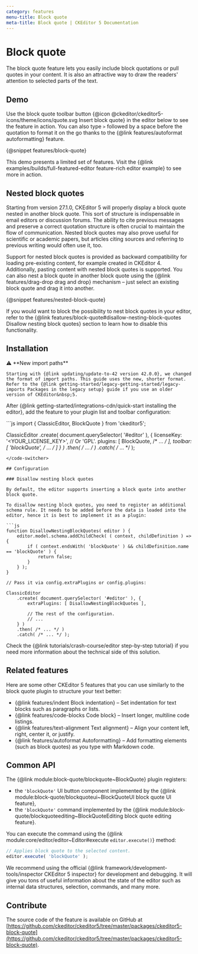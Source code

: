 ```yaml
---
category: features
menu-title: Block quote
meta-title: Block quote | CKEditor 5 Documentation
---
```


# Block quote

The block quote feature lets you easily include block quotations or pull quotes in your content. It is also an attractive way to draw the readers' attention to selected parts of the text.

## Demo

Use the block quote toolbar button {@icon @ckeditor/ckeditor5-icons/theme/icons/quote.svg Insert block quote} in the editor below to see the feature in action. You can also type `>` followed by a space before the quotation to format it on the go thanks to the {@link features/autoformat autoformatting} feature.

{@snippet features/block-quote}

<info-box info>
	This demo presents a limited set of features. Visit the {@link examples/builds/full-featured-editor feature-rich editor example} to see more in action.
</info-box>

## Nested block quotes

Starting from version 27.1.0, CKEditor&nbsp;5 will properly display a block quote nested in another block quote. This sort of structure is indispensable in email editors or discussion forums. The ability to cite previous messages and preserve a correct quotation structure is often crucial to maintain the flow of communication. Nested block quotes may also prove useful for scientific or academic papers, but articles citing sources and referring to previous writing would often use it, too.

Support for nested block quotes is provided as backward compatibility for loading pre-existing content, for example created in CKEditor 4. Additionally, pasting content with nested block quotes is supported. You can also nest a block quote in another block quote using the {@link features/drag-drop drag and drop} mechanism &ndash; just select an existing block quote and drag it into another.

{@snippet features/nested-block-quote}

<info-box>
	If you would want to block the possibility to nest block quotes in your editor, refer to the {@link features/block-quote#disallow-nesting-block-quotes Disallow nesting block quotes} section to learn how to disable this functionality.
</info-box>

## Installation

<info-box info>
	⚠️ **New import paths**

	Starting with {@link updating/update-to-42 version 42.0.0}, we changed the format of import paths. This guide uses the new, shorter format. Refer to the {@link getting-started/legacy-getting-started/legacy-imports Packages in the legacy setup} guide if you use an older version of CKEditor&nbsp;5.
</info-box>

After {@link getting-started/integrations-cdn/quick-start installing the editor}, add the feature to your plugin list and toolbar configuration:

<code-switcher>
```js
import { ClassicEditor, BlockQuote } from 'ckeditor5';

ClassicEditor
	.create( document.querySelector( '#editor' ), {
		licenseKey: '<YOUR_LICENSE_KEY>', // Or 'GPL'.
		plugins: [ BlockQuote, /* ... */ ],
		toolbar: [ 'blockQuote', /* ... */ ]
	} )
	.then( /* ... */ )
	.catch( /* ... */ );
```
</code-switcher>

## Configuration

### Disallow nesting block quotes

By default, the editor supports inserting a block quote into another block quote.

To disallow nesting block quotes, you need to register an additional schema rule. It needs to be added before the data is loaded into the editor, hence it is best to implement it as a plugin:

```js
function DisallowNestingBlockQuotes( editor ) {
	editor.model.schema.addChildCheck( ( context, childDefinition ) => {
		if ( context.endsWith( 'blockQuote' ) && childDefinition.name == 'blockQuote' ) {
			return false;
		}
	} );
}

// Pass it via config.extraPlugins or config.plugins:

ClassicEditor
	.create( document.querySelector( '#editor' ), {
		extraPlugins: [ DisallowNestingBlockQuotes ],

		// The rest of the configuration.
		// ...
	} )
	.then( /* ... */ )
	.catch( /* ... */ );
```

<info-box>
	Check the {@link tutorials/crash-course/editor step-by-step tutorial} if you need more information about the technical side of this solution.
</info-box>

## Related features

Here are some other CKEditor&nbsp;5 features that you can use similarly to the block quote plugin to structure your text better:

* {@link features/indent Block indentation} &ndash; Set indentation for text blocks such as paragraphs or lists.
* {@link features/code-blocks Code block} &ndash; Insert longer, multiline code listings.
* {@link features/text-alignment Text alignment} &ndash; Align your content left, right, center it, or justify.
* {@link features/autoformat Autoformatting} &ndash; Add formatting elements (such as block quotes) as you type with Markdown code.

## Common API

The {@link module:block-quote/blockquote~BlockQuote} plugin registers:

* the `'blockQuote'` UI button component implemented by the {@link module:block-quote/blockquoteui~BlockQuoteUI block quote UI feature},
* the `'blockQuote'` command implemented by the {@link module:block-quote/blockquoteediting~BlockQuoteEditing block quote editing feature}.

You can execute the command using the {@link module:core/editor/editor~Editor#execute `editor.execute()`} method:

```js
// Applies block quote to the selected content.
editor.execute( 'blockQuote' );
```

<info-box>
	We recommend using the official {@link framework/development-tools/inspector CKEditor&nbsp;5 inspector} for development and debugging. It will give you tons of useful information about the state of the editor such as internal data structures, selection, commands, and many more.
</info-box>

## Contribute

The source code of the feature is available on GitHub at [https://github.com/ckeditor/ckeditor5/tree/master/packages/ckeditor5-block-quote](https://github.com/ckeditor/ckeditor5/tree/master/packages/ckeditor5-block-quote).
